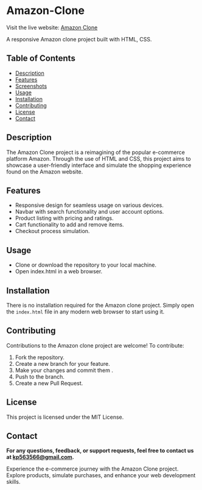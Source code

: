 # Amazon-Clone

 Visit the live website: [Amazon Clone](https://kunalborse09.github.io/Amazon-Clone/) 

 A responsive Amazon clone project built with HTML, CSS. 

## Table of Contents
+ [Description](#description)
+ [Features](#features)
+ [Screenshots](#screenshots)
+ [Usage](#usage)
+ [Installation](#installation)
+ [Contributing](#contributing)
+ [License](#license)
+ [Contact](#contact)

## Description <a name="description"></a>
The Amazon Clone project is a reimagining of the popular e-commerce platform Amazon. Through the use of HTML and CSS, this project aims to showcase a user-friendly interface and simulate the shopping experience found on the Amazon website.

## Features <a name="features"></a>
 + Responsive design for seamless usage on various devices.
 + Navbar with search functionality and user account options.
 + Product listing with pricing and ratings.
 + Cart functionality to add and remove items.
 + Checkout process simulation.


## Usage <a name="usage"></a>
 + Clone or download the repository to your local machine.
 + Open index.html in a web browser.

## Installation <a name="installation"></a>
 There is no installation required for the Amazon clone project. Simply open the `index.html` file in any modern web browser to start using it.

## Contributing <a name="contributing"></a>
Contributions to the Amazon clone project are welcome! To contribute:
1. Fork the repository.
2. Create a new branch for your feature.
3. Make your changes and commit them .
4. Push to the branch.
5. Create a new Pull Request.

## License <a name="license"></a>
This project is licensed under the MIT License.

## Contact <a name="contact"></a>
**For any questions, feedback, or support requests, feel free to contact us at kp563566@gmail.com.**

Experience the e-commerce journey with the Amazon Clone project. Explore products, simulate purchases, and enhance your web development skills.
